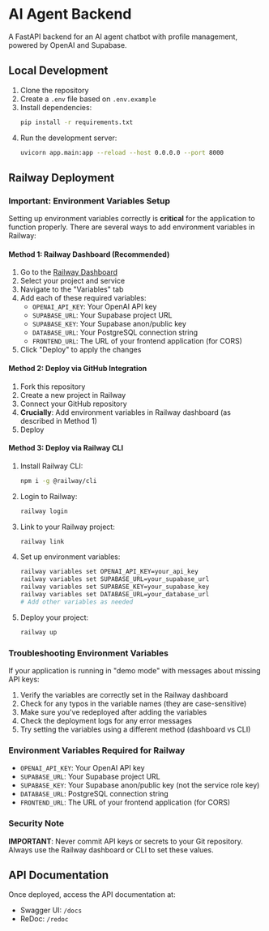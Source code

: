 # AI Agent Backend

A FastAPI backend for an AI agent chatbot with profile management, powered by OpenAI and Supabase.

## Local Development

1. Clone the repository
2. Create a `.env` file based on `.env.example`
3. Install dependencies:
   ```bash
   pip install -r requirements.txt
   ```
4. Run the development server:
   ```bash
   uvicorn app.main:app --reload --host 0.0.0.0 --port 8000
   ```

## Railway Deployment

### Important: Environment Variables Setup

Setting up environment variables correctly is **critical** for the application to function properly. There are several ways to add environment variables in Railway:

#### Method 1: Railway Dashboard (Recommended)

1. Go to the [Railway Dashboard](https://railway.app/dashboard)
2. Select your project and service
3. Navigate to the "Variables" tab
4. Add each of these required variables:
   - `OPENAI_API_KEY`: Your OpenAI API key
   - `SUPABASE_URL`: Your Supabase project URL
   - `SUPABASE_KEY`: Your Supabase anon/public key
   - `DATABASE_URL`: Your PostgreSQL connection string
   - `FRONTEND_URL`: The URL of your frontend application (for CORS)
5. Click "Deploy" to apply the changes

#### Method 2: Deploy via GitHub Integration

1. Fork this repository
2. Create a new project in Railway
3. Connect your GitHub repository
4. **Crucially**: Add environment variables in Railway dashboard (as described in Method 1)
5. Deploy

#### Method 3: Deploy via Railway CLI

1. Install Railway CLI:
   ```bash
   npm i -g @railway/cli
   ```
2. Login to Railway:
   ```bash
   railway login
   ```
3. Link to your Railway project:
   ```bash
   railway link
   ```
4. Set up environment variables:
   ```bash
   railway variables set OPENAI_API_KEY=your_api_key
   railway variables set SUPABASE_URL=your_supabase_url
   railway variables set SUPABASE_KEY=your_supabase_key
   railway variables set DATABASE_URL=your_database_url
   # Add other variables as needed
   ```
5. Deploy your project:
   ```bash
   railway up
   ```

### Troubleshooting Environment Variables

If your application is running in "demo mode" with messages about missing API keys:

1. Verify the variables are correctly set in the Railway dashboard
2. Check for any typos in the variable names (they are case-sensitive)
3. Make sure you've redeployed after adding the variables
4. Check the deployment logs for any error messages
5. Try setting the variables using a different method (dashboard vs CLI)

### Environment Variables Required for Railway

- `OPENAI_API_KEY`: Your OpenAI API key
- `SUPABASE_URL`: Your Supabase project URL
- `SUPABASE_KEY`: Your Supabase anon/public key (not the service role key)
- `DATABASE_URL`: PostgreSQL connection string
- `FRONTEND_URL`: The URL of your frontend application (for CORS)

### Security Note

**IMPORTANT**: Never commit API keys or secrets to your Git repository. Always use the Railway dashboard or CLI to set these values.

## API Documentation

Once deployed, access the API documentation at:
- Swagger UI: `/docs`
- ReDoc: `/redoc` 